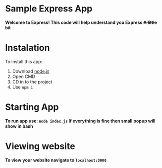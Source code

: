 # Sample Express App
**Welcome to Express! This code will help understand you Express ~~A little bit~~**

# Instalation
To install this app:
1. Download [node.js](https://nodejs.org/en)
2. Open CMD
3. CD in to the project
4. Use ``npm i``

# Starting App
**To run app use: 
``node index.js``
If everything is fine then small popup will show in bash**

# Viewing website
**To view your website navigate to 
``localhost:3000``**

